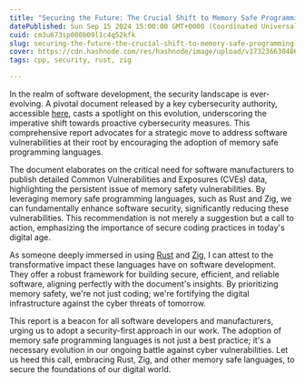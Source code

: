 ```yaml
---
title: "Securing the Future: The Crucial Shift to Memory Safe Programming Languages"
datePublished: Sun Sep 15 2024 15:00:00 GMT+0000 (Coordinated Universal Time)
cuid: cm3u673sp000b09l1c4q52kfk
slug: securing-the-future-the-crucial-shift-to-memory-safe-programming-languages
cover: https://cdn.hashnode.com/res/hashnode/image/upload/v1732366304869/aa93a75f-3afc-4e49-bc55-bb3d90a5bb15.avif
tags: cpp, security, rust, zig

---
```


In the realm of software development, the security landscape is ever-evolving. A pivotal document released by a key cybersecurity authority, accessible [here](https://www.whitehouse.gov/wp-content/uploads/2024/02/Final-ONCD-Technical-Report.pdf?utm_source=vertex.beehiiv.com&utm_medium=referral&utm_campaign=securing-the-future-the-crucial-shift-to-memory-safe-programming-languages), casts a spotlight on this evolution, underscoring the imperative shift towards proactive cybersecurity measures. This comprehensive report advocates for a strategic move to address software vulnerabilities at their root by encouraging the adoption of memory safe programming languages.

The document elaborates on the critical need for software manufacturers to publish detailed Common Vulnerabilities and Exposures (CVEs) data, highlighting the persistent issue of memory safety vulnerabilities. By leveraging memory safe programming languages, such as Rust and Zig, we can fundamentally enhance software security, significantly reducing these vulnerabilities. This recommendation is not merely a suggestion but a call to action, emphasizing the importance of secure coding practices in today's digital age.

As someone deeply immersed in using [Rust](https://www.rust-lang.org/?utm_source=vertex.beehiiv.com&utm_medium=referral&utm_campaign=securing-the-future-the-crucial-shift-to-memory-safe-programming-languages) and [Zig](https://ziglang.org/?utm_source=vertex.beehiiv.com&utm_medium=referral&utm_campaign=securing-the-future-the-crucial-shift-to-memory-safe-programming-languages), I can attest to the transformative impact these languages have on software development. They offer a robust framework for building secure, efficient, and reliable software, aligning perfectly with the document's insights. By prioritizing memory safety, we're not just coding; we're fortifying the digital infrastructure against the cyber threats of tomorrow.

This report is a beacon for all software developers and manufacturers, urging us to adopt a security-first approach in our work. The adoption of memory safe programming languages is not just a best practice; it's a necessary evolution in our ongoing battle against cyber vulnerabilities. Let us heed this call, embracing Rust, Zig, and other memory safe languages, to secure the foundations of our digital world.
